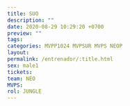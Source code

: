 ```yaml
---
title: SUO
description: ""
date: 2020-08-29 10:29:20 +0700
preview: ""
tags: 
categories: MVPP1024 MVPSUR MVPS NEOP
layout: 
permalink: /entrenador/:title.html
sex: male1
tickets: 
team: NEO
MVPS: 
rol: JUNGLE
---
```

